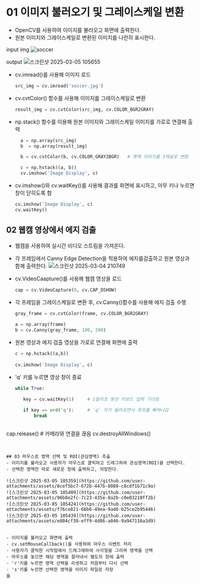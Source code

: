# 01 이미지 불러오기 및 그레이스케일 변환 
- OpenCV를 사용하여 이미지를 불러오고 화면에 출력한다.
- 원본 이미지와 그레이스케일로 변환된 이미지를 나란히 표시한다.

input img
![soccer](https://github.com/user-attachments/assets/bdcf6215-f6ae-4ae1-8338-d4ea90fbe6f9)

output 
![스크린샷 2025-03-05 105655](https://github.com/user-attachments/assets/310d0b2b-4957-4487-bc3f-68ed4796bbbc)

- cv.imread()를 사용해 이미지 로드
  ```python
  src_img = cv.imread('soccer.jpg')
  ```
- cv.cvtColor() 함수를 사용해 이미지를 그레이스케일로 변환
  ```python
  result_img = cv.cvtColor(src_img, cv.COLOR_BGR2GRAY)
  ```
- np.stack() 함수를 이용해 원본 이미지와 그레이스케일 이미지를 가로로 연결해 출력  
  ```python
    a = np.array(src_img)
    b  = np.array(result_img)

    b = cv.cvtColor(b, cv.COLOR_GRAY2BGR)   # 흑백 이미지를 3채널로 변환 

    c = np.hstack((a, b))
    cv.imshow('Image Display', c)
  ```

- cv.imshow()와 cv.waitKey()를 사용해 결과를 화면에 표시하고, 아무 키나 누르면 창이 닫히도록 함
  ```python
  cv.imshow('Image Display', c)
  cv.waitKey()
  ```

## 02 웹캠 영상에서 에지 검출
- 웹캠을 사용하여 실시간 비디오 스트림을 가져온다.
- 각 프레임에서 Canny Edge Detection을 적용하여 에지를검출하고 원본 영상과 함께 출력한다.
![스크린샷 2025-03-04 210749](https://github.com/user-attachments/assets/d33e907b-28f4-4a63-839e-a6856d1277ea)


- cv.VideoCaapture()를 사용해 웹캠 영상을 로드
  ```python
  cap = cv.VideoCapture(0, cv.CAP_DSHOW)
  ```

- 각 프레임을 그레이스케일로 변환 후, cv.Canny()함수를 사용해 에지 검출 수행
   ```python
   gray_frame = cv.cvtColor(frame, cv.COLOR_BGR2GRAY)
    
   a = np.array(frame)
   b = cv.Canny(gray_frame, 100, 200)
  ```
- 원본 영상과 에지 검출 영상을 가로로 연결해 화면에 출력
   ```python
   c = np.hstack((a,b))
    
   cv.imshow('Image Display', c)
  ```
- 'q' 키를 누르면 영상 창이 종료
  ```python
  while True:
  
     key = cv.waitKey(1)     # 1밀리초 동안 키보드 입력 기다림
    
     if key == ord('q'):     # 'q' 키가 들어오면서 루프를 빠져나감
         break
    
 cap.release()           # 카메라와 연결을 끊음
 cv.destroyAllWindows()
  ```


## 03 마우스로 영역 선택 및 ROI(관심영역) 추출
- 이미지를 불러오고 사용자가 마우스로 클릭하고 드래그하여 관심영역(ROI)을 선택한다.
- 선택한 영역만 따로 새로운 창에 출력하고, 저장한다.

![스크린샷 2025-03-05 105359](https://github.com/user-attachments/assets/8cef5bc7-672b-447b-8080-c8cdf1b71c9a)
![스크린샷 2025-03-05 105409](https://github.com/user-attachments/assets/96b8e2fc-7c23-435e-8a2b-c0e03210ff2b)
![스크린샷 2025-03-05 105424](https://github.com/user-attachments/assets/f76ce821-68b6-49ea-9ad6-b25ce2b95446)
![스크린샷 2025-03-05 105439](https://github.com/user-attachments/assets/e804cf30-eff9-4d86-a046-9a947116a3d9)


- 이미지를 불러오고 화면에 출력
- cv.setMouseCallback()을 사용하여 마우스 이벤트 처리
- 사용자가 클릭한 시작점에서 드래그에하여 사각형을 그리며 영역을 선택
- 마우스를 놓으면 해당 영역을 잘라내서 별도의 창에 출력
- 'r'키를 누르면 영역 선택을 리셋하고 처음부터 다시 선택
- 's'키를 누르면 선택한 영역을 이미지 파일로 저장
을
